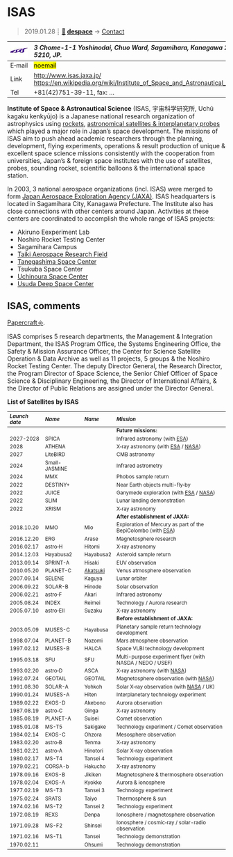# ISAS
> 2019.01.28 ┊ **[🚀](../index/index.md) [despace](index.md)** → [Contact](contact.md)

|[![](f/contact/i/isas_logo1_thumb.jpg)](f/contact/i/isas_logo1.png)|*3 Chome-1-1 Yoshinodai, Chuo Ward, Sagamihara, Kanagawa 252-5210, JP.*|
|:--|:--|
|E‑mail| <mark>noemail</mark> |
|Link| <http://www.isas.jaxa.jp/><br> <https://en.wikipedia.org/wiki/Institute_of_Space_and_Astronautical_Science> |
|Tel| +81(42)751-39-11, fax: … |

**Institute of Space & Astronautical Science** (ISAS, 宇宙科学研究所, Uchū kagaku kenkyūjo) is a Japanese national research organization of astrophysics using [rockets](lv.md), [astronomical satellites & interplanetary probes](sc.md) which played a major role in Japan’s space development. The missions of ISAS aim to push ahead academic researchers through the planning, development, flying experiments, operations & result production of unique & excellent space science missions consistently with the cooperation from universities, Japan’s & foreign space institutes with the use of satellites, probes, sounding rocket, scientific balloons & the international space station.

In 2003, 3 national aerospace organizations (incl. ISAS) were merged to form [Japan Aerospace Exploration Agency (JAXA)](zz_jaxa.md). ISAS headquarters is located in Sagamihara City, Kanagawa Prefecture. The Institute also has close connections with other centers around Japan. Activities at these centers are coordinated to accomplish the whole range of ISAS projects:

   - Akiruno Eexperiment Lab
   - Noshiro Rocket Testing Center
   - Sagamihara Campus
   - [Taiki Aerospace Research Field](taiki.md)
   - [Tanegashima Space Center](tanegashima.md)
   - Tsukuba Space Center
   - [Uchinoura Space Center](uchinoura.md)
   - [Usuda Deep Space Center](udsc.md)

<p style="page-break-after:always"> </p>

## ISAS, comments
[Papercraft ⎆](http://www.isas.jaxa.jp/en/gallery/papercrafts/).

ISAS comprises 5 research departments, the Management & Integration Department, the ISAS Program Office, the Systems Engineering Office, the Safety & Mission Assurance Officer, the Center for Science Satellite Operation & Data Archive as well as 11 projects, 5 groups & the Noshiro Rocket Testing Center. The deputy Director General, the Research Director, the Program Director of Space Science, the Senior Chief Officer of Space Science & Disciplinary Engineering, the Director of International Affairs, & the Director of Public Relations are assigned under the Director General.

**List of Satellites by ISAS**

<small>

|*Launch date*|*Name*|*Name*|*Mission*|
|:--|:--|:--|:--|
|||| **Future missions:** |
| 2027-2028 | SPICA | | Infrared astronomy (with [ESA](zz_esa.md)) |
| 2028 | ATHENA | | X‑ray astronomy (with [ESA](zz_esa.md) / [NASA](zz_nasa.md)) |
| 2027 | LiteBIRD | | CMB astronomy |
| 2024 | Small-JASMINE | | Infrared astrometry |
| 2024 | MMX | | Phobos sample return |
| 2022 | DESTINY+ | | Near Earth objects multi-fly‑by |
| 2022 | JUICE | | Ganymede exploration (with [ESA](zz_esa.md) / [NASA](zz_nasa.md)) |
| 2022 | SLIM | | Lunar landing demonstration |
| 2022 | XRISM | | X‑ray astronomy |
|||| **After establishment of JAXA:** |
| 2018.10.20 | MMO | Mio | Exploration of Mercury as part of the BepiColombo (with [ESA](zz_esa.md)) |
| 2016.12.20 | ERG | Arase | Magnetosphere research |
| 2016.02.17 | astro‑H | Hitomi | X‑ray astronomy |
| 2014.12.03 | Hayabusa2 | Hayabusa2 | Asteroid sample return |
| 2013.09.14 | SPRINT-A | Hisaki | EUV observation |
| 2010.05.20 | PLANET-C | [Akatsuki](Akatsuki.md) | Venus atmosphere observation |
| 2007.09.14 | SELENE | Kaguya | Lunar orbiter |
| 2006.09.22 | SOLAR-B | Hinode | Solar observation |
| 2006.02.21 | astro‑F | Akari | Infrared astronomy |
| 2005.08.24 | INDEX | Reimei | Technology / Aurora research |
| 2005.07.10 | astro‑EII | Suzaku | X‑ray astronomy |
|||| **Before establishment of JAXA:** |
| 2003.05.09 | MUSES-C | Hayabusa | Planetary sample return technology development |
| 1998.07.04 | PLANET-B | Nozomi | Mars atmosphere observation |
| 1997.02.12 | MUSES-B | HALCA | Space VLBI technology development |
| 1995.03.18 | SFU | SFU | Multi-purpose experiment flyer (with NASDA / NEDO / USEF) |
| 1993.02.20 | astro‑D | ASCA | X‑ray astronomy (with [NASA](zz_nasa.md)) |
| 1992.07.24 | GEOTAIL | GEOTAIL | Magnetosphere observation (with [NASA](zz_nasa.md)) |
| 1991.08.30 | SOLAR-A | Yohkoh | Solar X‑ray observation (with [NASA](zz_nasa.md) / UK) |
| 1990.01.24 | MUSES-A | Hiten | Interplanetary technology experiment |
| 1989.02.22 | EXOS-D | Akebono | Aurora observation |
| 1987.08.19 | astro‑C | Ginga | X‑ray astronomy |
| 1985.08.19 | PLANET-A | Suisei | Comet observation |
| 1985.01.08 | MS-T5 | Sakigake | Technology experiment / Comet observation |
| 1984.02.14 | EXOS-C | Ohzora | Mesosphere observation |
| 1983.02.20 | astro‑B | Tenma | X‑ray astronomy |
| 1981.02.21 | astro‑A | Hinotori | Solar X‑ray observation |
| 1980.02.17 | MS-T4 | Tansei 4 | Technology experiment |
| 1979.02.21 | CORSA-b | Hakucho | X‑ray astronomy |
| 1978.09.16 | EXOS-B | Jikiken | Magnetosphere & thermosphere observation |
| 1978.02.04 | EXOS-A | Kyokko | Aurora & ionosphere |
| 1977.02.19 | MS-T3 | Tansei 3 | Technology experiment |
| 1975.02.24 | SRATS | Taiyo | Thermosphere & sun |
| 1974.02.16 | MS-T2 | Tansei 2 | Technology experiment |
| 1972.08.19 | REXS | Denpa | Ionosphere / magnetosphere observation |
| 1971.09.28 | MS-F2 | Shinsei | Ionosphere / cosmic‑ray / solar-radio observation |
| 1971.02.16 | MS-T1 | Tansei | Technology demonstration |
| 1970.02.11 | | Ohsumi | Technology demonstration |

</small>
